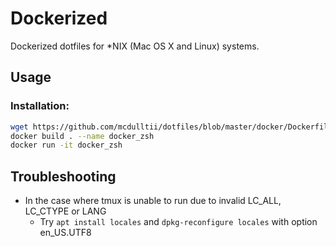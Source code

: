 Dockerized
========

Dockerized dotfiles for \*NIX (Mac OS X and Linux) systems.

Usage
------------

### Installation:

```bash
wget https://github.com/mcdulltii/dotfiles/blob/master/docker/Dockerfile
docker build . --name docker_zsh
docker run -it docker_zsh
```

Troubleshooting
------------

* In the case where tmux is unable to run due to invalid LC_ALL, LC_CTYPE or LANG
    * Try `apt install locales` and `dpkg-reconfigure locales` with option en_US.UTF8

